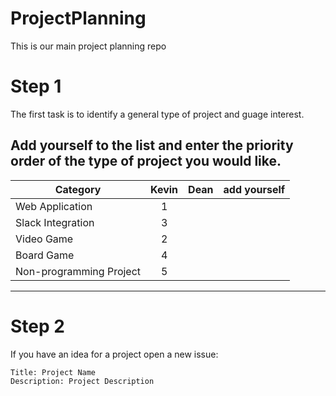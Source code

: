 # ProjectPlanning
This is our main project planning repo

# Step 1
The first task is to identify a general type of project and guage interest.

## Add yourself to the list and enter the priority order of the type of project you would like.
| Category | Kevin | Dean | add yourself |
| -------- |:-----:| ----:|--------------|
| Web Application | 1 |||
| Slack Integration | 3 |||
| Video Game | 2 |||
| Board Game | 4 |||
| Non-programming Project | 5 |||

---------

# Step 2
If you have an idea for a project open a new issue:
```
Title: Project Name
Description: Project Description
```
